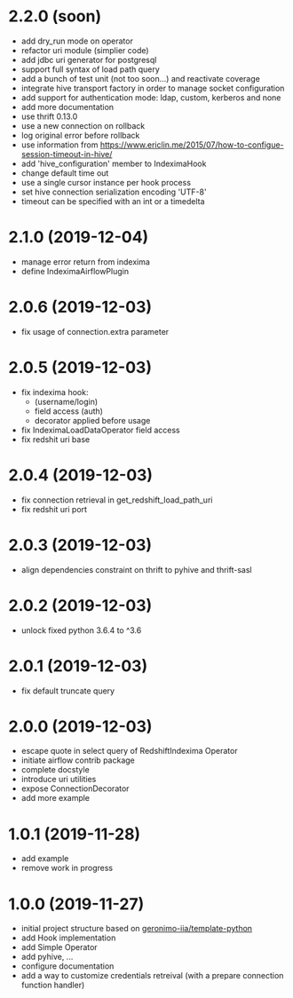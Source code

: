 # 2.2.0 (soon)

- add dry_run mode on operator
- refactor uri module (simplier code)
- add jdbc uri generator for postgresql
- support full syntax of load path query
- add a bunch of test unit (not too soon...) and reactivate coverage
- integrate hive transport factory in order to manage socket configuration
- add support for authentication mode: ldap, custom, kerberos and none
- add more documentation
- use thrift 0.13.0
- use a new connection on rollback
- log original error before rollback
- use information from https://www.ericlin.me/2015/07/how-to-configue-session-timeout-in-hive/
- add 'hive_configuration' member to IndeximaHook
- change default time out
- use a single cursor instance per hook process
- set hive connection serialization encoding 'UTF-8'
- timeout can be specified with an int or a timedelta

# 2.1.0 (2019-12-04)

- manage error return from indexima
- define IndeximaAirflowPlugin

# 2.0.6 (2019-12-03)

- fix usage of connection.extra parameter

# 2.0.5 (2019-12-03)

- fix indexima hook:
  - (username/login)
  - field access (auth)
  - decorator applied before usage
- fix IndeximaLoadDataOperator field access
- fix redshit uri base

# 2.0.4 (2019-12-03)

- fix connection retrieval in get_redshift_load_path_uri
- fix redshit uri port
  
# 2.0.3 (2019-12-03)

- align dependencies constraint on thrift to pyhive and thrift-sasl

# 2.0.2 (2019-12-03)

- unlock fixed python 3.6.4 to ^3.6

# 2.0.1 (2019-12-03)

- fix default truncate query

# 2.0.0 (2019-12-03)

- escape quote in select query of RedshiftIndexima Operator
- initiate airflow contrib package
- complete docstyle
- introduce uri utilities
- expose ConnectionDecorator
- add more example

# 1.0.1 (2019-11-28)

- add example
- remove work in progress

# 1.0.0 (2019-11-27)

- initial project structure based on [geronimo-iia/template-python](https://github.com/geronimo-iia/template-python)
- add Hook implementation
- add Simple Operator
- add pyhive, ...
- configure documentation
- add a way to customize credentials retreival (with a prepare connection function handler)

